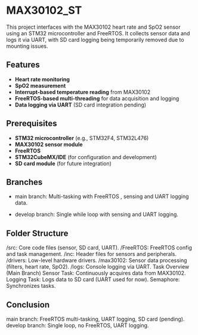 # MAX30102_ST

This project interfaces with the MAX30102 heart rate and SpO2 sensor using an STM32 microcontroller and FreeRTOS. It collects sensor data and logs it via UART, with SD card logging being temporarily removed due to mounting issues.

## Features
- **Heart rate monitoring**
- **SpO2 measurement**
- **Interrupt-based temperature reading** from MAX30102
- **FreeRTOS-based multi-threading** for data acquisition and logging
- **Data logging via UART** (SD card integration pending)

## Prerequisites
- **STM32 microcontroller** (e.g., STM32F4, STM32L476)
- **MAX30102 sensor module**
- **FreeRTOS**
- **STM32CubeMX/IDE** (for configuration and development)
- **SD card module** (for future integration)


## Branches
- main branch: Multi-tasking with FreeRTOS , sensing and UART logging data.

- develop branch: Single while loop with sensing and  UART logging.

## Folder Structure

/src: Core code files (sensor, SD card, UART).
/FreeRTOS: FreeRTOS config and task management.
/inc: Header files for sensors and peripherals.
/drivers: Low-level hardware drivers.
/max30102: Sensor data processing (filters, heart rate, SpO2).
/logs: Console logging via UART.
Task Overview (Main Branch)
Sensor Task: Continuously acquires data from MAX30102.
Logging Task: Logs data to SD card (UART used for now).
Semaphore: Synchronizes tasks.

## Conclusion
main branch: FreeRTOS multi-tasking, UART logging, SD card (pending).
develop branch: Single loop, no FreeRTOS, UART logging.